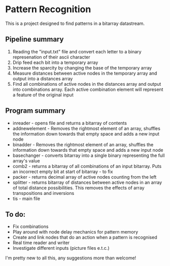 # Pattern Recognition

This is a project designed to find patterns in a bitarray datastream. 

## Pipeline summary

1. Reading the "input.txt" file and convert each letter to a binary represenation of their ascii character
2. Drip feed each bit into a temporary array 
3. Increase the sparcity by changing the base of the temporary array
4. Measure distances between active nodes in the temporary array and output into a distances array
5. Find all combinations of active nodes in the distances array and output into combinations array. Each active combination element will represent a feature of the original input

## Program summary

*  inreader - opens file and returns a bitarray of contents
* addnewelement - Removes the rightmost element of an array, shuffles the information down towards that empty space and adds a new input node	
* binadder - Removes the rightmost element of an array, shuffles the information down towards that empty space and adds a new input node
* basechanger - converts bitarray into a single binary representing the full array's value
* comb2 - returns a bitarray of all combinations of an input bitarray. Puts an incorrect empty bit at start of bitarray - to fix
* packer - returns decimal array of active nodes counting from the left
* splitter - returns bitarray of distances between active nodes in an array of total distance possibilities. This removes the effects of array transpositions and inversions
* tis - main file

## To do:
- Fix combinations
- Play around with node delay mechanics for pattern memory
- Create and link nodes that do an action when a pattern is recognised
- Real time reader and writer
- Investigate different inputs (picture files e.t.c.)

I'm pretty new to all this, any suggestions more than welcome! 
